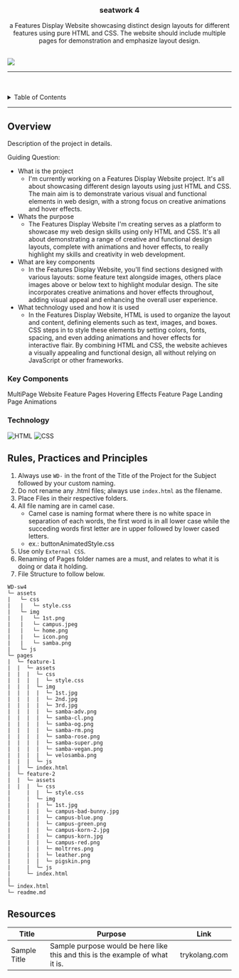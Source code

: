 <a name="readme-top">

<br/>

<br />
<div align="center">
  <a href="https://github.com/vizmarvz">
  <!-- TODO: If you want to add logo or banner you can add it here -->
  </a>
<!-- TODO: Change Title to the name of the title of your Project -->
  <h3 align="center">seatwork 4</h3>
</div>
<!-- TODO: Make a short description -->
<div align="center">
 a Features Display Website showcasing distinct design layouts for different features using pure HTML and CSS. The website should include multiple pages for demonstration and emphasize layout design.
</div>

<br />

<!-- TODO: Change the zyx-0314 into your github username  -->
<!-- TODO: Change the WD-Template-Project into the same name of your folder -->
![](https://visit-counter.vercel.app/counter.png?page=vizmarvz/WD-sw4)

---

<br />
<br />

<!-- TODO: If you want to add more layers for your readme -->
<details>
  <summary>Table of Contents</summary>
  <ol>
    <li>
      <a href="#overview">Overview</a>
      <ol>
        <li>
          <a href="#key-components">Key Components</a>
        </li>
        <li>
          <a href="#technology">Technology</a>
        </li>
      </ol>
    </li>
    <li>
      <a href="#rule,-practices-and-principles">Rules, Practices and Principles</a>
    </li>
    <li>
      <a href="#resources">Resources</a>
    </li>
  </ol>
</details>

---

## Overview

<!-- TODO: To be changed -->
<!-- The following are just sample -->
Description of the project in details.

Guiding Question:
- What is the project
  - I'm currently working on a Features Display Website project. It's all about showcasing different design layouts using just HTML and CSS. The main aim is to demonstrate various visual and functional elements in web design, with a strong focus on creative animations and hover effects.
- Whats the purpose
   - The Features Display Website I'm creating serves as a platform to showcase my web design skills using only HTML and CSS. It's all about demonstrating a range of creative and functional design layouts, complete with animations and hover effects, to really highlight my skills and creativity in web development.
- What are key components
  - In the Features Display Website, you'll find sections designed with various layouts: some feature text alongside images, others place images above or below text to highlight modular design. The site incorporates creative animations and hover effects throughout, adding visual appeal and enhancing the overall user experience.
- What technology used and how it is used
  - In the Features Display Website, HTML is used to organize the layout and content, defining elements such as text, images, and boxes. CSS steps in to style these elements by setting colors, fonts, spacing, and even adding animations and hover effects for interactive flair. By combining HTML and CSS, the website achieves a visually appealing and functional design, all without relying on JavaScript or other frameworks.

### Key Components
<!-- TODO: List of Key Components -->
<!-- The following are just sample -->
MultiPage Website
Feature Pages
Hovering Effects
Feature Page
Landing Page
Animations

### Technology
<!-- TODO: List of Technology Used -->
![HTML](https://img.shields.io/badge/HTML-E34F26?style=for-the-badge&logo=html5&logoColor=white)
![CSS](https://img.shields.io/badge/CSS-1572B6?style=for-the-badge&logo=css3&logoColor=white)

## Rules, Practices and Principles
1. Always use `WD-` in the front of the Title of the Project for the Subject followed by your custom naming.
2. Do not rename any .html files; always use `index.html` as the filename.
3. Place Files in their respective folders.
4. All file naming are in camel case.
   - Camel case is naming format where there is no white space in separation of each words, the first word is in all lower case while the succeding words first letter are in upper followed by lower cased letters.
   - ex.: buttonAnimatedStyle.css
5. Use only `External CSS`.
6. Renaming of Pages folder names are a must, and relates to what it is doing or data it holding.
7. File Structure to follow below.

```
WD-sw4
└─ assets
|   └─ css
|   |   └─ style.css
|   └─ img
|   |   └─ 1st.png
|   |   └─ campus.jpeg
|   |   └─ home.png
|   |   └─ icon.png
|   |   └─ samba.png
|   └─ js
└─ pages
|  └─ feature-1
|  |  └─ assets
|  |  |  └─ css
|  |  |  |  └─ style.css
|  |  |  └─ img
|  |  |  |  └─ 1st.jpg
|  |  |  |  └─ 2nd.jpg
|  |  |  |  └─ 3rd.jpg
|  |  |  |  └─ samba-adv.png
|  |  |  |  └─ samba-cl.png
|  |  |  |  └─ samba-og.png
|  |  |  |  └─ samba-rm.png
|  |  |  |  └─ samba-rose.png
|  |  |  |  └─ samba-super.png
|  |  |  |  └─ samba-vegan.png
|  |  |  |  └─ velosamba.png
|  |  |  └─ js
|  |  └─ index.html
|  └─ feature-2
|  |  └─ assets
|  |  |  └─ css
|     |  |  └─ style.css
|     |  └─ img
|     |  |  └─ 1st.jpg
|     |  |  └─ campus-bad-bunny.jpg
|     |  |  └─ campus-blue.png
|     |  |  └─ campus-green.png
|     |  |  └─ campus-korn-2.jpg
|     |  |  └─ campus-korn.jpg
|     |  |  └─ campus-red.png
|     |  |  └─ moltrres.png
|     |  |  └─ leather.png
|     |  |  └─ pigskin.png
|     |  └─ js
|     └─ index.html
|
└─ index.html
└─ readme.md
```

## Resources

<!-- TODO: Add References -->
| Title | Purpose | Link |
|-|-|-|
| Sample Title | Sample purpose would be here like this and this is the example of what it is. | trykolang.com |
